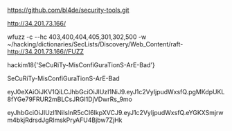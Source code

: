 https://github.com/bl4de/security-tools.git

http://34.201.73.166/



wfuzz -c --hc 403,400,404,405,301,302,500 -w ~/hacking/dictionaries/SecLists/Discovery/Web_Content/raft- http://34.201.73.166//FUZZ

hackim18{'SeCuRiTy-MisConfiGuraTionS-ArE-Bad'}


SeCuRiTy-MisConfiGuraTionS-ArE-Bad


eyJ0eXAiOiJKV1QiLCJhbGciOiJIUzI1NiJ9.eyJ1c2VyIjpudWxsfQ.pgMKdpUKL8fYGe79FRUR2mBLCsJRGI1DjVDwrRs_9mo


eyJhbGciOiJIUzI1NiIsInR5cCI6IkpXVCJ9.eyJ1c2VyIjpudWxsfQ.eYGKXSmjrwm4bkjRdrsdJgRImskPryAFU4Bjbw7ZjHk

